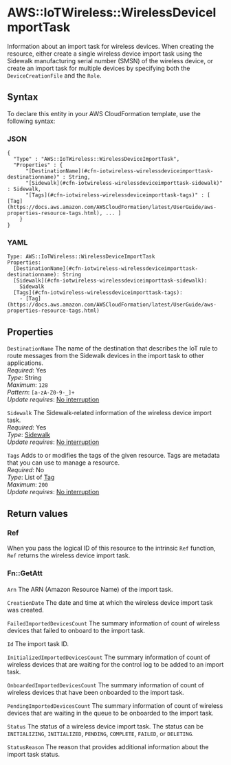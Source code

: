 # AWS::IoTWireless::WirelessDeviceImportTask<a name="aws-resource-iotwireless-wirelessdeviceimporttask"></a>

Information about an import task for wireless devices\. When creating the resource, either create a single wireless device import task using the Sidewalk manufacturing serial number \(SMSN\) of the wireless device, or create an import task for multiple devices by specifying both the `DeviceCreationFile` and the `Role`\.

## Syntax<a name="aws-resource-iotwireless-wirelessdeviceimporttask-syntax"></a>

To declare this entity in your AWS CloudFormation template, use the following syntax:

### JSON<a name="aws-resource-iotwireless-wirelessdeviceimporttask-syntax.json"></a>

```
{
  "Type" : "AWS::IoTWireless::WirelessDeviceImportTask",
  "Properties" : {
      "[DestinationName](#cfn-iotwireless-wirelessdeviceimporttask-destinationname)" : String,
      "[Sidewalk](#cfn-iotwireless-wirelessdeviceimporttask-sidewalk)" : Sidewalk,
      "[Tags](#cfn-iotwireless-wirelessdeviceimporttask-tags)" : [ [Tag](https://docs.aws.amazon.com/AWSCloudFormation/latest/UserGuide/aws-properties-resource-tags.html), ... ]
    }
}
```

### YAML<a name="aws-resource-iotwireless-wirelessdeviceimporttask-syntax.yaml"></a>

```
Type: AWS::IoTWireless::WirelessDeviceImportTask
Properties:
  [DestinationName](#cfn-iotwireless-wirelessdeviceimporttask-destinationname): String
  [Sidewalk](#cfn-iotwireless-wirelessdeviceimporttask-sidewalk):
    Sidewalk
  [Tags](#cfn-iotwireless-wirelessdeviceimporttask-tags):
    - [Tag](https://docs.aws.amazon.com/AWSCloudFormation/latest/UserGuide/aws-properties-resource-tags.html)
```

## Properties<a name="aws-resource-iotwireless-wirelessdeviceimporttask-properties"></a>

`DestinationName` <a name="cfn-iotwireless-wirelessdeviceimporttask-destinationname"></a>
The name of the destination that describes the IoT rule to route messages from the Sidewalk devices in the import task to other applications\.  
_Required_: Yes  
_Type_: String  
_Maximum_: `128`  
_Pattern_: `[a-zA-Z0-9-_]+`  
_Update requires_: [No interruption](https://docs.aws.amazon.com/AWSCloudFormation/latest/UserGuide/using-cfn-updating-stacks-update-behaviors.html#update-no-interrupt)

`Sidewalk` <a name="cfn-iotwireless-wirelessdeviceimporttask-sidewalk"></a>
The Sidewalk\-related information of the wireless device import task\.  
_Required_: Yes  
_Type_: [Sidewalk](aws-properties-iotwireless-wirelessdeviceimporttask-sidewalk.md)  
_Update requires_: [No interruption](https://docs.aws.amazon.com/AWSCloudFormation/latest/UserGuide/using-cfn-updating-stacks-update-behaviors.html#update-no-interrupt)

`Tags` <a name="cfn-iotwireless-wirelessdeviceimporttask-tags"></a>
Adds to or modifies the tags of the given resource\. Tags are metadata that you can use to manage a resource\.  
_Required_: No  
_Type_: List of [Tag](https://docs.aws.amazon.com/AWSCloudFormation/latest/UserGuide/aws-properties-resource-tags.html)  
_Maximum_: `200`  
_Update requires_: [No interruption](https://docs.aws.amazon.com/AWSCloudFormation/latest/UserGuide/using-cfn-updating-stacks-update-behaviors.html#update-no-interrupt)

## Return values<a name="aws-resource-iotwireless-wirelessdeviceimporttask-return-values"></a>

### Ref<a name="aws-resource-iotwireless-wirelessdeviceimporttask-return-values-ref"></a>

When you pass the logical ID of this resource to the intrinsic `Ref` function, `Ref` returns the wireless device import task\.

### Fn::GetAtt<a name="aws-resource-iotwireless-wirelessdeviceimporttask-return-values-fn--getatt"></a>

#### <a name="aws-resource-iotwireless-wirelessdeviceimporttask-return-values-fn--getatt-fn--getatt"></a>

`Arn` <a name="Arn-fn::getatt"></a>
The ARN \(Amazon Resource Name\) of the import task\.

`CreationDate` <a name="CreationDate-fn::getatt"></a>
The date and time at which the wireless device import task was created\.

`FailedImportedDevicesCount` <a name="FailedImportedDevicesCount-fn::getatt"></a>
The summary information of count of wireless devices that failed to onboard to the import task\.

`Id` <a name="Id-fn::getatt"></a>
The import task ID\.

`InitializedImportedDevicesCount` <a name="InitializedImportedDevicesCount-fn::getatt"></a>
The summary information of count of wireless devices that are waiting for the control log to be added to an import task\.

`OnboardedImportedDevicesCount` <a name="OnboardedImportedDevicesCount-fn::getatt"></a>
The summary information of count of wireless devices that have been onboarded to the import task\.

`PendingImportedDevicesCount` <a name="PendingImportedDevicesCount-fn::getatt"></a>
The summary information of count of wireless devices that are waiting in the queue to be onboarded to the import task\.

`Status` <a name="Status-fn::getatt"></a>
The status of a wireless device import task\. The status can be `INITIALIZING`, `INITIALIZED`, `PENDING`, `COMPLETE`, `FAILED`, or `DELETING`\.

`StatusReason` <a name="StatusReason-fn::getatt"></a>
The reason that provides additional information about the import task status\.
